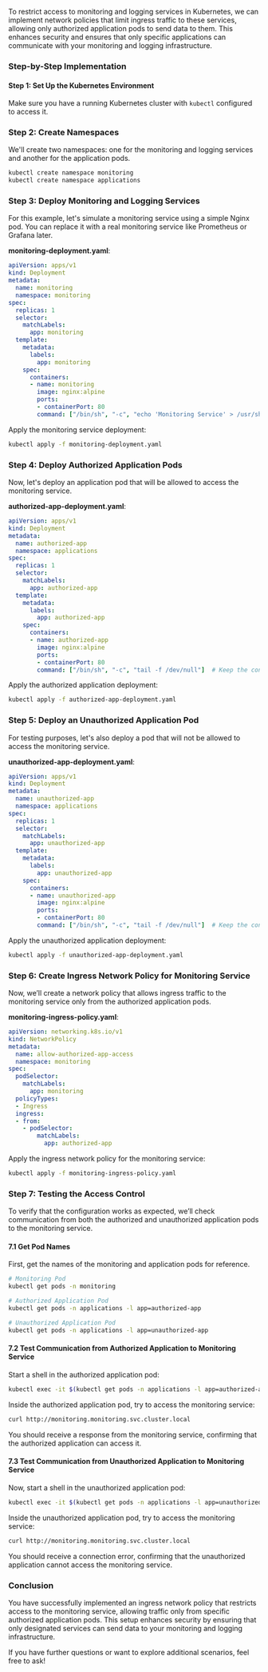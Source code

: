 To restrict access to monitoring and logging services in Kubernetes, we can implement network policies that limit ingress traffic to these services, allowing only authorized application pods to send data to them. This enhances security and ensures that only specific applications can communicate with your monitoring and logging infrastructure.

### Step-by-Step Implementation

#### Step 1: Set Up the Kubernetes Environment

Make sure you have a running Kubernetes cluster with `kubectl` configured to access it.

### Step 2: Create Namespaces

We'll create two namespaces: one for the monitoring and logging services and another for the application pods.

```bash
kubectl create namespace monitoring
kubectl create namespace applications
```

### Step 3: Deploy Monitoring and Logging Services

For this example, let's simulate a monitoring service using a simple Nginx pod. You can replace it with a real monitoring service like Prometheus or Grafana later.

**monitoring-deployment.yaml**:
```yaml
apiVersion: apps/v1
kind: Deployment
metadata:
  name: monitoring
  namespace: monitoring
spec:
  replicas: 1
  selector:
    matchLabels:
      app: monitoring
  template:
    metadata:
      labels:
        app: monitoring
    spec:
      containers:
      - name: monitoring
        image: nginx:alpine
        ports:
        - containerPort: 80
        command: ["/bin/sh", "-c", "echo 'Monitoring Service' > /usr/share/nginx/html/index.html && nginx -g 'daemon off;'"]
```

Apply the monitoring service deployment:

```bash
kubectl apply -f monitoring-deployment.yaml
```

### Step 4: Deploy Authorized Application Pods

Now, let's deploy an application pod that will be allowed to access the monitoring service.

**authorized-app-deployment.yaml**:
```yaml
apiVersion: apps/v1
kind: Deployment
metadata:
  name: authorized-app
  namespace: applications
spec:
  replicas: 1
  selector:
    matchLabels:
      app: authorized-app
  template:
    metadata:
      labels:
        app: authorized-app
    spec:
      containers:
      - name: authorized-app
        image: nginx:alpine
        ports:
        - containerPort: 80
        command: ["/bin/sh", "-c", "tail -f /dev/null"]  # Keep the container running
```

Apply the authorized application deployment:

```bash
kubectl apply -f authorized-app-deployment.yaml
```

### Step 5: Deploy an Unauthorized Application Pod

For testing purposes, let's also deploy a pod that will not be allowed to access the monitoring service.

**unauthorized-app-deployment.yaml**:
```yaml
apiVersion: apps/v1
kind: Deployment
metadata:
  name: unauthorized-app
  namespace: applications
spec:
  replicas: 1
  selector:
    matchLabels:
      app: unauthorized-app
  template:
    metadata:
      labels:
        app: unauthorized-app
    spec:
      containers:
      - name: unauthorized-app
        image: nginx:alpine
        ports:
        - containerPort: 80
        command: ["/bin/sh", "-c", "tail -f /dev/null"]  # Keep the container running
```

Apply the unauthorized application deployment:

```bash
kubectl apply -f unauthorized-app-deployment.yaml
```

### Step 6: Create Ingress Network Policy for Monitoring Service

Now, we’ll create a network policy that allows ingress traffic to the monitoring service only from the authorized application pods.

**monitoring-ingress-policy.yaml**:
```yaml
apiVersion: networking.k8s.io/v1
kind: NetworkPolicy
metadata:
  name: allow-authorized-app-access
  namespace: monitoring
spec:
  podSelector:
    matchLabels:
      app: monitoring
  policyTypes:
  - Ingress
  ingress:
  - from:
    - podSelector:
        matchLabels:
          app: authorized-app
```

Apply the ingress network policy for the monitoring service:

```bash
kubectl apply -f monitoring-ingress-policy.yaml
```

### Step 7: Testing the Access Control

To verify that the configuration works as expected, we’ll check communication from both the authorized and unauthorized application pods to the monitoring service.

#### 7.1 Get Pod Names

First, get the names of the monitoring and application pods for reference.

```bash
# Monitoring Pod
kubectl get pods -n monitoring

# Authorized Application Pod
kubectl get pods -n applications -l app=authorized-app

# Unauthorized Application Pod
kubectl get pods -n applications -l app=unauthorized-app
```

#### 7.2 Test Communication from Authorized Application to Monitoring Service

Start a shell in the authorized application pod:

```bash
kubectl exec -it $(kubectl get pods -n applications -l app=authorized-app -o jsonpath='{.items[0].metadata.name}') -n applications -- /bin/sh
```

Inside the authorized application pod, try to access the monitoring service:

```bash
curl http://monitoring.monitoring.svc.cluster.local
```

You should receive a response from the monitoring service, confirming that the authorized application can access it.

#### 7.3 Test Communication from Unauthorized Application to Monitoring Service

Now, start a shell in the unauthorized application pod:

```bash
kubectl exec -it $(kubectl get pods -n applications -l app=unauthorized-app -o jsonpath='{.items[0].metadata.name}') -n applications -- /bin/sh
```

Inside the unauthorized application pod, try to access the monitoring service:

```bash
curl http://monitoring.monitoring.svc.cluster.local
```

You should receive a connection error, confirming that the unauthorized application cannot access the monitoring service.

### Conclusion

You have successfully implemented an ingress network policy that restricts access to the monitoring service, allowing traffic only from specific authorized application pods. This setup enhances security by ensuring that only designated services can send data to your monitoring and logging infrastructure.

If you have further questions or want to explore additional scenarios, feel free to ask!
